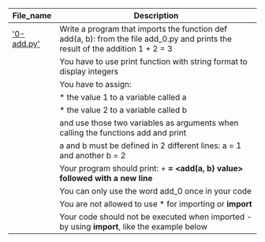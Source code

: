 File_name | Description
--- | ---
['0-add.py'](0-add.py) | Write a program that imports the function def add(a, b): from the file add_0.py and prints the result of the addition 1 + 2 = 3
 || You have to use print function with string format to display integers
 || You have to assign:
 || * the value 1 to a variable called a
 || * the value 2 to a variable called b
 || and use those two variables as arguments when calling the functions add and print
 || a and b must be defined in 2 different lines: a = 1 and another b = 2
 || Your program should print: <a value> + <b value> = <add(a, b) value> followed with a new line
 || You can only use the word add_0 once in your code
 || You are not allowed to use * for importing or __import__
 || Your code should not be executed when imported - by using __import__, like the example below